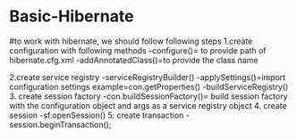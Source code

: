 # Basic-Hibernate

#to work with hibernate, we should follow following steps
1.create configuration with following methods
  -configure(<path>)= to provide path of hibernate.cfg.xml
  -addAnnotatedClass(<path>)=to provide the class name
  
2.create service registry
  -serviceRegistryBuilder()
  -applySettings(<import>)=import configuration settings example=con.getProperties()
  -buildServiceRegistry()
3. create session factory
  -con.buildSessionFactory(<args>)= build session factory with the configuration object and args as a service registry object
4. create session
  -sf.openSession()
5. create transaction
  -session.beginTransaction();
